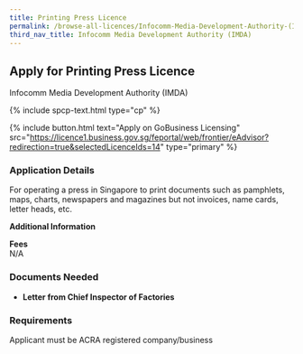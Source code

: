 ```yaml
---
title: Printing Press Licence
permalink: /browse-all-licences/Infocomm-Media-Development-Authority-(IMDA)/Printing-Press-Licence
third_nav_title: Infocomm Media Development Authority (IMDA)
---
```


## Apply for Printing Press Licence

Infocomm Media Development Authority (IMDA)

{% include spcp-text.html type="cp" %}

{% include button.html text="Apply on GoBusiness Licensing" src="https://licence1.business.gov.sg/feportal/web/frontier/eAdvisor?redirection=true&selectedLicenceIds=14" type="primary" %}

<H3>Application Details</H3>

<p>For operating a press in Singapore to print documents such as pamphlets, maps, charts, newspapers and magazines but not invoices, name cards, letter heads, etc.</p>

<strong>Additional Information</strong>

<p><strong>Fees</strong><br />N/A</p>

<H3>Documents Needed</H3>

<ul>
 <li><strong>Letter from Chief Inspector of Factories</strong></li>
 </ul>

<H3>Requirements</H3>

Applicant must be ACRA registered company/business

